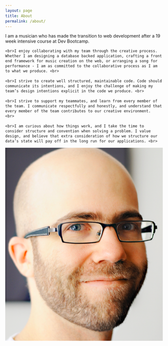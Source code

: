 ```yaml
---
layout: page
title: About
permalink: /about/
---
```

<div class="col-2-3 index-col">
	I am a musician who has made the transition to web development after a 19 week intensive course at Dev Bootcamp. <br>

	<br>I enjoy collaborating with my team through the creative process. Whether I am designing a database backed application, crafting a front end framework for music creation on the web, or arranging a song for performance - I am as committed to the collaborative process as I am to what we produce. <br>

	<br>I strive to create well structured, maintainable code. Code should communicate its intentions, and I enjoy the challenge of making my team’s design intentions explicit in the code we produce. <br>

	<br>I strive to support my teammates, and learn from every member of the team. I communicate respectfully and honestly, and understand that every member of the team contributes to our creative environment.  <br>

	<br>I am curious about how things work, and I take the time to consider structure and convention when solving a problem. I value design, and believe that extra consideration of how we structure our data’s state will pay off in the long run for our applications. <br>
</div>
<div class="col-1-3 index-col">
<img src="/images/low_res_face.png" alt="" class="afr-face"></div>